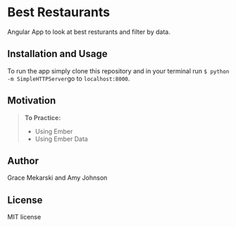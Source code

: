 Best Restaurants
==============

Angular App to look at best resturants and filter by data.

Installation and Usage
------------
To run the app simply clone this repository and in your terminal run
`$ python -m SimpleHTTPServer`go to `localhost:8000`.

Motivation
--------
> **To Practice:**
>- Using Ember
>- Using Ember Data

Author
------

Grace Mekarski and Amy Johnson

License
-------

MIT license
